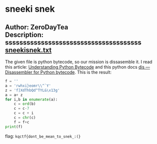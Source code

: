 # sneeki snek  
Author: ZeroDayTea  
Description: ssssssssssssssssssssssssssssssssssssss  
[sneekisnek.txt](https://2021.killerqueenctf.org/Public/sneekisnek.txt)  
--------------------------------------------------------------------------------
The given file is python bytecode, so our mission is dissasemble it. I read this article: [Understanding Python Bytecode](https://towardsdatascience.com/understanding-python-bytecode-e7edaae8734d) and this python docs [dis — Disassembler for Python bytecode](https://docs.python.org/3/library/dis.html). This is the result:

```python
f = ''
a = 'rwhxi}eomr\\^`Y'
z = 'f]XdThbQd^TYL&\x13g'
a = a+ z
for i,b in enumerate(a):
	c = ord(b)
	c = c-7
	c = c + i
	c = chr(c)
	f = f+c
print(f)    
``` 
 
flag: `kqctf{dont_be_mean_to_snek_:(}`
